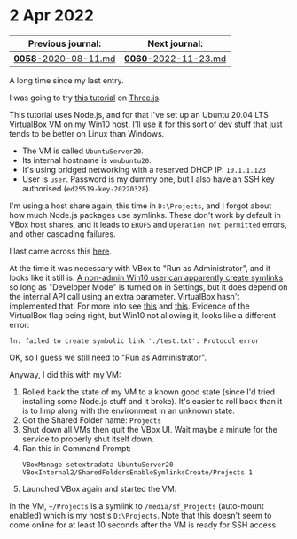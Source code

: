 # 2 Apr 2022

| Previous journal: | Next journal: |
|-|-|
| [**0058**-2020-08-11.md](./0058-2020-08-11.md) | [**0060**-2022-11-23.md](./0060-2022-11-23.md) |


A long time since my last entry.

I was going to try [this tutorial](https://www.youtube.com/watch?v=Q7AOvWpIVHU&t=164s) on [Three.js](https://threejs.org/).

This tutorial uses Node.js, and for that I've set up an Ubuntu 20.04 LTS VirtualBox VM on my Win10 host. I'll use it for this sort
of dev stuff that just tends to be better on Linux than Windows.
*   The VM is called `UbuntuServer20`.
*   Its internal hostname is `vmubuntu20`.
*   It's using bridged networking with a reserved DHCP IP: `10.1.1.123`
*   User is `user`. Password is my dummy one, but I also have an SSH key authorised (`ed25519-key-20220328`).

I'm using a host share again, this time in `D:\Projects`, and I forgot about how much Node.js packages use symlinks. These
don't work by default in VBox host shares, and it leads to `EROFS` and `Operation not permitted` errors, and other cascading
failures.

I last came across this [here](https://github.com/algofoogle/ammprivate/blob/ccd2e748df731316fabe2d80b1804cf8364bb955/hahndorf/online/test04/README.md).

At the time it was necessary with VBox to "Run as Administrator", and it looks like it still is. [A non-admin Win10 user can apparently create symlinks](https://www.howtogeek.com/howto/16226/complete-guide-to-symbolic-links-symlinks-on-windows-or-linux/#:~:text=On%20Windows%2010%E2%80%99s%20Creators%20Update%2C%20you%20can%20use%20a%20normal%20Command%20Prompt%20window%2C%20without%20running%20it%20as%20an%20Administrator.%20However%2C%20to%20do%20this%20without%20an%20Administrator%20Command%20Prompt%20window%2C%20you%20must%20first%20enable%20Developer%20Mode%20from%20Settings%20%3E%20Update%20%26%20Security%20%3E%20For%20Developers.) so long as "Developer Mode" is turned on in Settings, but it does depend on the internal API call using an extra parameter. VirtualBox hasn't implemented that. For more info see [this](https://stackoverflow.com/questions/56343002/is-it-possible-to-use-symbolic-links-in-virtualbox-shared-folder-without-adminis) and [this](https://www.virtualbox.org/ticket/18680). Evidence of the VirtualBox flag being right, but Win10 not allowing it, looks like a different error:
```
ln: failed to create symbolic link './test.txt': Protocol error
```

OK, so I guess we still need to "Run as Administrator". 

Anyway, I did this with my VM:

1.  Rolled back the state of my VM to a known good state (since I'd tried installing some Node.js stuff and it broke). It's easier to roll back than it is to limp along with the environment in an unknown state.
2.  Got the Shared Folder name: `Projects`
3.  Shut down all VMs then quit the VBox UI. Wait maybe a minute for the service to properly shut itself down.
4.  Ran this in Command Prompt:
    ```
    VBoxManage setextradata UbuntuServer20 VBoxInternal2/SharedFoldersEnableSymlinksCreate/Projects 1
    ```
5.  Launched VBox again and started the VM.

In the VM, `~/Projects` is a symlink to `/media/sf_Projects` (auto-mount enabled) which is my host's `D:\Projects`.
Note that this doesn't seem to come online for at least 10 seconds after the VM is ready for SSH access.

